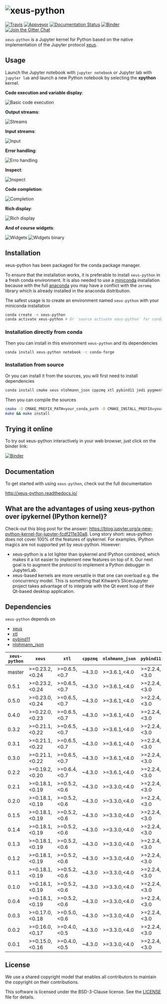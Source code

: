 # ![xeus-python](docs/source/xeus-python.svg)

[![Travis](https://travis-ci.org/QuantStack/xeus-python.svg?branch=master)](https://travis-ci.org/QuantStack/xeus-python)
[![Appveyor](https://ci.appveyor.com/api/projects/status/jh45g5pj44jqj8vw?svg=true)](https://ci.appveyor.com/project/QuantStack/xeus-python)
[![Documentation Status](http://readthedocs.org/projects/xeus-python/badge/?version=latest)](https://xeus-python.readthedocs.io/en/latest/?badge=latest)
[![Binder](https://img.shields.io/badge/launch-binder-brightgreen.svg)](https://mybinder.org/v2/gh/QuantStack/xeus-python/stable?filepath=notebooks/xeus-python.ipynb)
[![Join the Gitter Chat](https://badges.gitter.im/Join%20Chat.svg)](https://gitter.im/QuantStack/Lobby?utm_source=badge&utm_medium=badge&utm_campaign=pr-badge&utm_content=badge)

`xeus-python` is a Jupyter kernel for Python based on the native implementation of the Jupyter protocol [xeus](https://github.com/QuantStack/xeus).

## Usage

Launch the Jupyter notebook with `jupyter notebook` or Jupyter lab with `jupyter lab` and launch a new Python notebook by selecting the **xpython** kernel.

**Code execution and variable display**:

![Basic code execution](docs/source/code_exec.gif)

**Output streams**:

![Streams](docs/source/streams.gif)

**Input streams**:

![Input](docs/source/input.gif)

**Error handling**:

![Erro handling](docs/source/error.gif)

**Inspect**:

![Inspect](docs/source/inspect.gif)

**Code completion**:

![Completion](docs/source/code_completion.gif)

**Rich display**:

![Rich display](docs/source/rich_disp.gif)

**And of course widgets**:

![Widgets](docs/source/widgets.gif)
![Widgets binary](docs/source/binary.gif)


## Installation

xeus-python has been packaged for the conda package manager.

To ensure that the installation works, it is preferable to install `xeus-python` in a fresh conda environment. It is also needed to use a [miniconda](https://conda.io/miniconda.html) installation because with the full [anaconda](https://www.anaconda.com/) you may have a conflict with the `zeromq` library which is already installed in the anaconda distribution.


The safest usage is to create an environment named `xeus-python` with your miniconda installation

```bash
conda create -n xeus-python
conda activate xeus-python # Or `source activate xeus-python` for conda < 4.6
```

### Installation directly from conda

Then you can install in this environment `xeus-python` and its dependencies

```bash
conda install xeus-python notebook -c conda-forge
```

### Installation from source

Or you can install it from the sources, you will first need to install dependencies

```bash
conda install cmake xeus nlohmann_json cppzmq xtl pybind11 jedi pygments notebook -c conda-forge
```

Then you can compile the sources

```bash
cmake -D CMAKE_PREFIX_PATH=your_conda_path -D CMAKE_INSTALL_PREFIX=your_conda_path -D PYTHON_EXECUTABLE=`which python`
make && make install
```

## Trying it online

To try out xeus-python interactively in your web browser, just click on the binder
link:

[![Binder](binder-logo.svg)](https://mybinder.org/v2/gh/QuantStack/xeus-python/stable?filepath=notebooks/xeus-python.ipynb)

## Documentation

To get started with using `xeus-python`, check out the full documentation

http://xeus-python.readthedocs.io/

## What are the advantages of using xeus-python over ipykernel (IPython kernel)?

Check-out this blog post for the answer: https://blog.jupyter.org/a-new-python-kernel-for-jupyter-fcdf211e30a8.
Long story short:
xeus-python does not cover 100% of the features of ipykernel. For examples, IPython magics are not supported yet by xeus-python. However:

- xeus-python is a lot lighter than ipykernel and IPython combined, which makes it a lot easier to implement new features on top of it. Our next goal is to augment the protocol to implement a Python debugger in JupyterLab.
- xeus-based kernels are more versatile in that one can overload e.g. the concurrency model. This is something that Kitware’s SlicerJupyter project takes advantage of to integrate with the Qt event loop of their Qt-based desktop application.

## Dependencies

``xeus-python`` depends on

 - [xeus](https://github.com/QuantStack/xeus)
 - [xtl](https://github.com/QuantStack/xtl)
 - [pybind11](https://github.com/pybind/pybind11)
 - [nlohmann_json](https://github.com/nlohmann/json)


| `xeus-python`|   `xeus`        |      `xtl`      | `cppzmq` | `nlohmann_json` | `pybind11`      | `jedi`            | `pygments`        | `six`             |
|--------------|-----------------|-----------------|----------|-----------------|-----------------|-------------------|-------------------|-------------------|
|  master      |  >=0.23.2,<0.24 |  >=0.6.5,<0.7   | ~4.3.0   | >=3.6.1,<4.0    | >=2.2.4,<3.0    | >=0.13.3,<0.14.0  | >=2.3.1,<3.0.0    |                   |
|  0.5.1       |  >=0.23.2,<0.24 |  >=0.6.5,<0.7   | ~4.3.0   | >=3.6.1,<4.0    | >=2.2.4,<3.0    | >=0.13.3,<0.14.0  | >=2.3.1,<3.0.0    |                   |
|  0.5.0       |  >=0.23.0,<0.24 |  >=0.6.5,<0.7   | ~4.3.0   | >=3.6.1,<4.0    | >=2.2.4,<3.0    | >=0.13.3,<0.14.0  | >=2.3.1,<3.0.0    |                   |
|  0.4.0       |  >=0.22.0,<0.23 |  >=0.6.5,<0.7   | ~4.3.0   | >=3.6.1,<4.0    | >=2.2.4,<3.0    | >=0.13.3,<0.14.0  | >=2.3.1,<3.0.0    |                   |
|  0.3.2       |  >=0.21.1,<0.22 |  >=0.6.5,<0.7   | ~4.3.0   | >=3.6.1,<4.0    | >=2.2.4,<3.0    | >=0.13.3,<0.14.0  | >=2.3.1,<3.0.0    |                   |
|  0.3.1       |  >=0.21.1,<0.22 |  >=0.6.5,<0.7   | ~4.3.0   | >=3.6.1,<4.0    | >=2.2.4,<3.0    | >=0.13.3,<0.14.0  | >=2.3.1,<3.0.0    |                   |
|  0.3.0       |  >=0.21.1,<0.22 |  >=0.6.5,<0.7   | ~4.3.0   | >=3.6.1,<4.0    | >=2.2.4,<3.0    | >=0.13.3,<0.14.0  | >=2.3.1,<3.0.0    |                   |
|  0.2.2       |  >=0.19.2,<0.20 |  >=0.6.4,<0.7   | ~4.3.0   | >=3.6.1,<4.0    | >=2.2.4,<3.0    | >=0.13.3,<0.14.0  | >=2.3.1,<3.0.0    |                   |
|  0.2.1       |  >=0.18.1,<0.19 |  >=0.5.2,<0.6   | ~4.3.0   | >=3.3.0,<4.0    | >=2.2.4,<3.0    | >=0.13.1,<0.14.0  | >=2.3.1,<3.0.0    |                   |
|  0.2.0       |  >=0.18.1,<0.19 |  >=0.5.2,<0.6   | ~4.3.0   | >=3.3.0,<4.0    | >=2.2.4,<3.0    | >=0.13.1,<0.14.0  | >=2.3.1,<3.0.0    |                   |
|  0.1.5       |  >=0.18.1,<0.19 |  >=0.5.2,<0.6   | ~4.3.0   | >=3.3.0,<4.0    | >=2.2.4,<3.0    | >=0.13.1,<0.14.0  | >=2.3.1,<3.0.0    |                   |
|  0.1.4       |  >=0.18.1,<0.19 |  >=0.5.2,<0.6   | ~4.3.0   | >=3.3.0,<4.0    | >=2.2.4,<3.0    | >=0.13.1,<0.14.0  | >=2.3.1,<3.0.0    |                   |
|  0.1.3       |  >=0.18.1,<0.19 |  >=0.5.2,<0.6   | ~4.3.0   | >=3.3.0,<4.0    | >=2.2.4,<3.0    | >=0.13.1,<0.14.0  | >=2.3.1,<3.0.0    |                   |
|  0.1.2       |  >=0.18.1,<0.19 |  >=0.5.2,<0.6   | ~4.3.0   | >=3.3.0,<4.0    | >=2.2.4,<3.0    | >=0.13.1,<0.14.0  | >=2.3.1,<3.0.0    | >=1.12.0,<2.0.0   |
|  0.1.1       |  >=0.18.1,<0.19 |  >=0.5.2,<0.6   | ~4.3.0   | >=3.3.0,<4.0    | >=2.2.4,<3.0    | >=0.13.1,<0.14.0  | >=2.3.1,<3.0.0    |                   |
|  0.1.0       |  >=0.18.1,<0.19 |  >=0.5.2,<0.6   | ~4.3.0   | >=3.3.0,<4.0    | >=2.2.4,<3.0    | >=0.13.1,<0.14.0  | >=2.3.1,<3.0.0    |                   |
|  0.0.4       |  >=0.18.1,<0.19 |  >=0.5.2,<0.6   | ~4.3.0   | >=3.3.0,<4.0    | >=2.2.4,<3.0    | >=0.13.1,<0.14.0  |                   |                   |
|  0.0.3       |  >=0.17.0,<0.18 |  >=0.5.0,<0.6   | ~4.3.0   | >=3.3.0,<4.0    | >=2.2.4,<3.0    | >=0.13.1,<0.14.0  |                   |                   |
|  0.0.2       |  >=0.16.0,<0.17 |  >=0.4.0,<0.5   | ~4.3.0   | >=3.3.0,<4.0    | >=2.2.4,<3.0    |                   |                   |                   |
|  0.0.1       |  >=0.15.0,<0.16 |  >=0.4.0,<0.5   | ~4.3.0   | >=3.3.0,<4.0    | >=2.2.4,<3.0    |                   |                   |                   |


## License

We use a shared copyright model that enables all contributors to maintain the
copyright on their contributions.

This software is licensed under the BSD-3-Clause license. See the [LICENSE](LICENSE) file for details.
